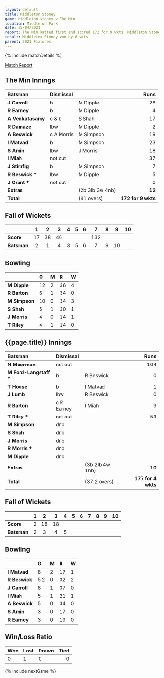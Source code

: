 ```yaml
---
layout: default
title: Middleton Stoney
game: Middleton Stoney v The Min
location: Middleton Park
date: 25/04/2021
report: The Min batted first and scored 172 for 9 wkts. Middleton Stoney made 177-4 in reply
result: Middleton Stoney won by 6 wkts
parent: 2021 Fixtures
---
```


{% include matchDetails %}

[Match Report](https://www.middletonstoneycc.co.uk/club-news/2021/mscc-v-the-min-2021/)

## The Min Innings

| Batsman | Dismissal | | Runs |
|:---|:---|---|---:|
| **J Carroll** | b | M Dipple | 28 |
| **R Earney** | b | M Dipple | 4 |
| **A Venkatasamy** | c & b | S Shah | 17 |
| **R Damaze** | lbw | M Dipple | 2 |
| **A Beswick** | c A Morris  | M Simpson | 19 |
| **I Matvad** | b | M Simpson | 23 |
| **S Amin** | lbw | J Morris | 18 |
| **I Miah** | not out |  | 37 |
| **J Stimfig** | b | M Simpson | 7 |
| **R Beswick &#42;** | lbw | M Dipple | 5 |
| **J Grant &#8224;** | not out |  | 0 |
| **Extras** | | (2b 3lb 3w 4nb) | **12** |
| **Total** | | (41 overs) | **172 for 9 wkts** |

## Fall of Wickets

| | 1 | 2 | 3 | 4 | 5 | 6 | 7 | 8 | 9 | 10 |
|---|:---:|:---:|:---:|:---:|:---:|:---:|:---:|:---:|:---:|:---:|
| **Score** | 17 | 38 | 46 |  |  |  | 132 |  |  |  |
| **Batsman** | 2 | 1 | 4 | 3 | 5 | 6 | 7 | 9 | 10 |  |

## Bowling

| | O | M | R | W |
|---|:---|:---|:---|:---|
| **M Dipple** | 12 | 2 | 36 | 4 |
| **R Barton** | 6 | 1 | 34 | 0 |
| **M Simpson** | 10 | 0 | 34 | 3 |
| **S Shah** | 5 | 1 | 30 | 1 |
| **J Morris** | 4 | 0 | 14 | 1 |
| **T Riley** | 4 | 1 | 14 | 0 |

## {{page.title}} Innings

| Batsman | Dismissal | | Runs |
|:---|:---|---|---:|
| **N Moorman** | not out |  | 104 |
| **M Ford-Langstaff &#8224;** | b | R Beswick | 0 |
| **T House** | b | I Matvad | 1 |
| **J Lumb** | lbw | R Beswick | 0 |
| **R Barton** | c R Earney | I Miah | 9 |
| **T Riley &#42;** | not out |  | 53 |
| **M Simpson** | dnb |  |  |
| **S Shah** | dnb |  |  |
| **J Morris** | dnb |  |  |
| **R Morris &#8224;** | dnb |  |  |
| **M Dipple** | dnb | |  |
| **Extras** | | (3b 2lb 4w 1nb) | **10** |
| **Total** | | (37.2 overs) | **177 for 4 wkts** |


## Fall of Wickets

| | 1 | 2 | 3 | 4 | 5 | 6 | 7 | 8 | 9 | 10 |
|---|:---:|:---:|:---:|:---:|:---:|:---:|:---:|:---:|:---:|:---:|
| **Score** | 2 | 18 | 18 |  |  |  |  |  |  |  |
| **Batsman** | 2 | 3 | 4 | 5 |  |  |  |  |  |  |

## Bowling

| | O | M | R | W |
|---|:---|:---|:---|:---|
| **I Matvad** | 8 | 2 | 17 | 1 |
| **R Beswick** | 5.2 | 0 | 32 | 2 |
| **J Carroll** | 8 | 1 | 37 | 0 |
| **I Miah** | 5 | 1 | 21 | 1 |
| **A Beswick** | 5 | 0 | 34 | 0 |
| **S Amin** | 3 | 0 | 17 | 0 |
| **R Earney** | 3 | 0 | 19 | 0 |

## Win/Loss Ratio

| Won | Lost | Drawn | Tied |
|:---|:---|:---|---:|
| 0 | 1 | 0 | 0 |

{% include nextGame %}